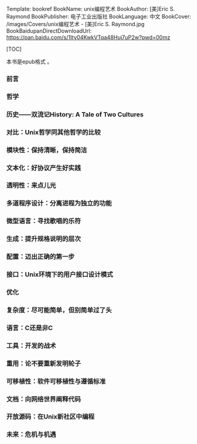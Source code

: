 Template: bookref
BookName: unix编程艺术
BookAuthor: [美]Eric S. Raymond
BookPublisher: 电子工业出版社
BookLanguage: 中文
BookCover: /images/Covers/unix编程艺术 - [美]Eric S. Raymond.jpg
BookBaidupanDirectDownloadUrl: https://pan.baidu.com/s/1Ity04KwkVTqa48Huj7uP2w?pwd=00mz 



[TOC]

本书是epub格式 。



### 前言
### 哲学
### 历史——双流记History: A Tale of Two Cultures
### 对比：Unix哲学同其他哲学的比较
### 模块性：保持清晰，保持简洁
### 文本化：好协议产生好实践
### 透明性：来点儿光
### 多道程序设计：分离进程为独立的功能
### 微型语言：寻找歌唱的乐符
### 生成：提升规格说明的层次
### 配置：迈出正确的第一步
### 接口：Unix环境下的用户接口设计模式
### 优化
### 复杂度：尽可能简单，但别简单过了头
### 语言：C还是非C
### 工具：开发的战术
### 重用：论不要重新发明轮子
### 可移植性：软件可移植性与遵循标准
### 文档：向网络世界阐释代码
### 开放源码：在Unix新社区中编程
### 未来：危机与机遇

